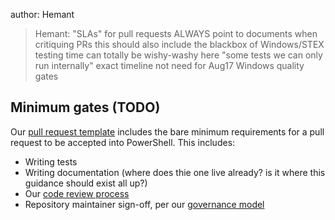author:  Hemant
>	Hemant: "SLAs" for pull requests
  > ALWAYS point to documents when critiquing PRs
  >	this should also include the blackbox of Windows/STEX testing
  >	time can totally be wishy-washy here
  > "some tests we can only run internally"
  >	exact timeline not need for Aug17
  >	Windows quality gates

## Minimum gates (TODO)

Our [pull request template][pr-template] includes the bare minimum requirements for a pull request to be accepted into PowerShell. This includes:
* Writing tests
* Writing documentation (where does thie one live already? is it where this guidance should exist all up?)
* Our [code review process][code-review]
* Repository maintainer sign-off, per our [governance model][governance]

[pr-template]: ../.github/PULL_REQUEST_TEMPLATE.md
[code-review]: code-review-guidelines.md
[governance]: ../community/governance.md
